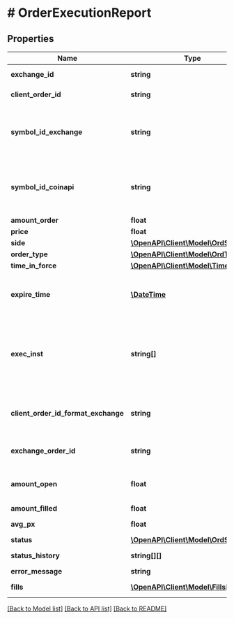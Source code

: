 # # OrderExecutionReport

## Properties

Name | Type | Description | Notes
------------ | ------------- | ------------- | -------------
**exchange_id** | **string** | Exchange identifier used to identify the routing destination. |
**client_order_id** | **string** | The unique identifier of the order assigned by the client. |
**symbol_id_exchange** | **string** | Exchange symbol. One of the properties (&#x60;symbol_id_exchange&#x60;, &#x60;symbol_id_coinapi&#x60;) is required to identify the market for the new order. | [optional]
**symbol_id_coinapi** | **string** | CoinAPI symbol. One of the properties (&#x60;symbol_id_exchange&#x60;, &#x60;symbol_id_coinapi&#x60;) is required to identify the market for the new order. | [optional]
**amount_order** | **float** | Order quantity. |
**price** | **float** | Order price. |
**side** | [**\OpenAPI\Client\Model\OrdSide**](OrdSide.md) |  |
**order_type** | [**\OpenAPI\Client\Model\OrdType**](OrdType.md) |  |
**time_in_force** | [**\OpenAPI\Client\Model\TimeInForce**](TimeInForce.md) |  |
**expire_time** | [**\DateTime**](\DateTime.md) | Expiration time. Conditionaly required for orders with time_in_force &#x3D; &#x60;GOOD_TILL_TIME_EXCHANGE&#x60; or &#x60;GOOD_TILL_TIME_OEML&#x60;. | [optional]
**exec_inst** | **string[]** | Order execution instructions are documented in the separate section: &lt;a href&#x3D;\&quot;#oeml-order-params-exec\&quot;&gt;OEML / Starter Guide / Order parameters / Execution instructions&lt;/a&gt; | [optional]
**client_order_id_format_exchange** | **string** | The unique identifier of the order assigned by the client converted to the exchange order tag format for the purpose of tracking it. |
**exchange_order_id** | **string** | Unique identifier of the order assigned by the exchange or executing system. | [optional]
**amount_open** | **float** | Quantity open for further execution. &#x60;amount_open&#x60; &#x3D; &#x60;amount_order&#x60; - &#x60;amount_filled&#x60; |
**amount_filled** | **float** | Total quantity filled. |
**avg_px** | **float** | Calculated average price of all fills on this order. | [optional]
**status** | [**\OpenAPI\Client\Model\OrdStatus**](OrdStatus.md) |  |
**status_history** | **string[][]** | Timestamped history of order status changes. | [optional]
**error_message** | **string** | Error message. | [optional]
**fills** | [**\OpenAPI\Client\Model\Fills[]**](Fills.md) | Relay fill information on working orders. | [optional]

[[Back to Model list]](../../README.md#models) [[Back to API list]](../../README.md#endpoints) [[Back to README]](../../README.md)
